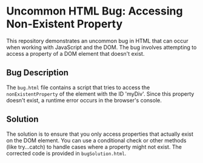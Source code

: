 # Uncommon HTML Bug: Accessing Non-Existent Property

This repository demonstrates an uncommon bug in HTML that can occur when working with JavaScript and the DOM. The bug involves attempting to access a property of a DOM element that doesn't exist.

## Bug Description
The `bug.html` file contains a script that tries to access the `nonExistentProperty` of the element with the ID 'myDiv'.  Since this property doesn't exist, a runtime error occurs in the browser's console.

## Solution
The solution is to ensure that you only access properties that actually exist on the DOM element.  You can use a conditional check or other methods (like try...catch) to handle cases where a property might not exist. The corrected code is provided in `bugSolution.html`.